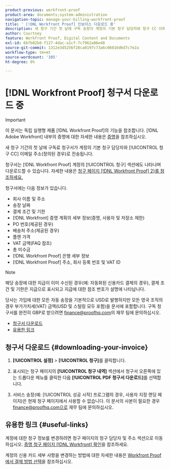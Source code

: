 ```yaml
---
product-previous: workfront-proof
product-area: documents;system-administration
navigation-topic: manage-your-billing-workfront-proof
title: ' [!DNL Workfront Proof] 인보이스 다운로드 중'
description: 새 청구 기간 첫 날에 구독 송장이 계정의 기본 청구 담당자와 청구 CC 이메일 주소(정의된 경우)로 전송됩니다.
author: Courtney
feature: Workfront Proof, Digital Content and Documents
exl-id: 6bfb82b8-f127-4dac-a1cf-7c7962a86e48
source-git-commit: 1312e3d5256f28ca0197c73a6c06016d6d7c7e2a
workflow-type: tm+mt
source-wordcount: '385'
ht-degree: 0%

---
```


# [!DNL Workfront Proof] 청구서 다운로드 중

>[!IMPORTANT]
>
>이 문서는 독립 실행형 제품 [!DNL Workfront Proof]의 기능을 참조합니다. [!DNL Adobe Workfront] 내부의 증명에 대한 자세한 내용은 [증명](../../../review-and-approve-work/proofing/proofing.md)을 참조하십시오.

새 청구 기간의 첫 날에 구독료 청구서가 계정의 기본 청구 담당자와 [!UICONTROL 청구 CC] 이메일 주소(정의된 경우)로 전송됩니다.

청구서는 [!DNL Workfront Proof] 계정의 [!UICONTROL 청구] 섹션에도 나타나며 다운로드할 수 있습니다. 자세한 내용은 [청구 페이지 [!DNL Workfront Proof] 2}를 참조하세요.](../../../workfront-proof/wp-billingsettings/manage-your-billing/wp-billing-page.md)

청구서에는 다음 정보가 있습니다.

* 회사 이름 및 주소
* 송장 날짜
* 결제 조건 및 기한
* [!DNL Workfront] 증명 계획의 세부 정보(증명, 사용자 및 저장소 제한)
* PO 번호(제공된 경우)
* 배송처 주소(제공된 경우)
* 플랜 가격
* VAT 금액(FAQ 참조)
* 총 미수금
* [!DNL Workfront Proof] 은행 세부 정보
* [!DNL Workfront Proof] 주소, 회사 등록 번호 및 VAT ID

>[!NOTE]
>
> 해당 송장에 대한 지급이 이미 수신된 경우(예: 자동화된 신용카드 결제의 경우), 결제 조건 및 기한은 지급으로 표시되고 지급에 대한 참조 번호가 설명에 나타납니다.

당사는 가입에 대한 모든 자동 송장을 기본적으로 USD로 발행하지만 모든 영국 조직의 경우 부가가치세(VAT) 금액(USD 및 스털링 모두 포함)을 문서에 포함합니다. 구독 청구서를 완전히 GBP로 받으려면 [finance@proofhq.com](mailto:finance@proofhq.com)의 재무 팀에 문의하십시오.

* [청구서 다운로드](#downloading-your-invoice)
* [유용한 링크](#useful-links)

## 청구서 다운로드 {#downloading-your-invoice}

1. **[!UICONTROL 설정]** > **[!UICONTROL 청구]**&#x200B;를 클릭합니다.

1. 표시되는 청구 페이지의 **[!UICONTROL 청구 내역]** 섹션에서 청구서 오른쪽에 있는 드롭다운 메뉴를 클릭한 다음 **[!UICONTROL PDF 청구서 다운로드]**&#x200B;를 선택합니다.

1. 서비스 송장(예: [!UICONTROL 성공 시작] 프로그램의 경우, 사용자 지정 랜딩 페이지)은 현재 청구 페이지에서 사용할 수 없습니다. 이 문서의 사본이 필요한 경우 finance@proofhq.com으로 재무 팀에 문의하십시오.

## 유용한 링크 {#useful-links}

계정에 대한 청구 정보를 변경하려면 청구 페이지의 청구 담당자 및 주소 섹션으로 이동하십시오. [증명 청구 페이지 [!DNL Workfront] 확인](../../../workfront-proof/wp-billingsettings/manage-your-billing/wp-billing-page.md)을 참조하세요.

계정의 신용 카드 세부 사항을 변경하는 방법에 대한 자세한 내용은 [Workfront Proof에서 결제 방법 선택](../../../workfront-proof/wp-billingsettings/manage-your-billing/choose-payment-method-in-wp.md)을 참조하십시오.

<!--For the detailed information on payments and invoicing, see [Account Payment in Workfront Proof](../../../workfront-proof/wp-billingsettings/manage-your-billing/acct-payment-in-wp.md). -->
